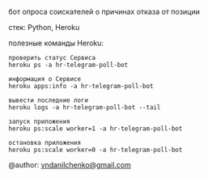 бот опроса соискателей о причинах отказа от позиции

стек: Python, Heroku

полезные команды Heroku:


<xml>

    проверить статус Сервиса
    heroku ps -a hr-telegram-poll-bot

</xml>

<xml>

    информация о Сервисе
    heroku apps:info -a hr-telegram-poll-bot

</xml>

<xml>

    вывести последние логи
    heroku logs -a hr-telegram-poll-bot --tail

</xml>

<xml>

    запуск приложения
    heroku ps:scale worker=1 -a hr-telegram-poll-bot

</xml>

<xml>

    остановка приложения
    heroku ps:scale worker=0 -a hr-telegram-poll-bot

</xml>

@author: vndanilchenko@gmail.com
